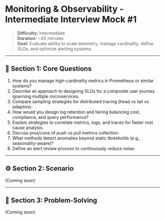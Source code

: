 # Monitoring & Observability - Intermediate Interview Mock #1

> **Difficulty:** Intermediate  
> **Duration:** ~45 minutes  
> **Goal:** Evaluate ability to scale telemetry, manage cardinality, define SLOs, and optimize alerting systems.

---

## 🧠 Section 1: Core Questions

1. How do you manage high-cardinality metrics in Prometheus or similar systems?  
2. Describe an approach to designing SLOs for a composite user journey spanning multiple microservices.  
3. Compare sampling strategies for distributed tracing (head vs tail vs adaptive).  
4. How would you design log retention and tiering balancing cost, compliance, and query performance?  
5. Explain strategies to correlate metrics, logs, and traces for faster root cause analysis.  
6. Discuss pros/cons of push vs pull metrics collection.  
7. What methods detect anomalies beyond static thresholds (e.g., seasonality-aware)?  
8. Define an alert review process to continuously reduce noise.

---

## ⚙️ Section 2: Scenario

(Coming soon)

---

## 🧩 Section 3: Problem-Solving

(Coming soon)

